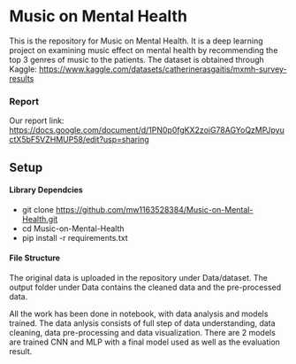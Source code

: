 # Music on Mental Health
 
This is the repository for Music on Mental Health. It is a deep learning project on examining music effect on mental health by recommending the top 3 genres of music to the patients. The dataset is obtained through Kaggle: https://www.kaggle.com/datasets/catherinerasgaitis/mxmh-survey-results

### Report
Our report link: https://docs.google.com/document/d/1PN0p0fgKX2zoiG78AGYoQzMPJpyuctX5bF5VZHMUP58/edit?usp=sharing

## Setup

#### Library Dependcies
- git clone https://github.com/mw1163528384/Music-on-Mental-Health.git
- cd Music-on-Mental-Health
- pip install -r requirements.txt

#### File Structure
The original data is uploaded in the repository under Data/dataset. The output folder under Data contains the cleaned data and the pre-processed data.

All the work has been done in notebook, with data analysis and models trained. The data anlysis consists of full step of data understanding, data cleaning, data pre-processing and data visualization. There are 2 models are trained CNN and MLP with a final model used as well as the evaluation result.